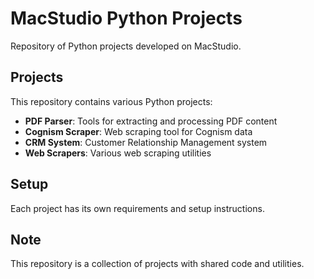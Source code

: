 # MacStudio Python Projects

Repository of Python projects developed on MacStudio.

## Projects

This repository contains various Python projects:

- **PDF Parser**: Tools for extracting and processing PDF content
- **Cognism Scraper**: Web scraping tool for Cognism data
- **CRM System**: Customer Relationship Management system
- **Web Scrapers**: Various web scraping utilities

## Setup

Each project has its own requirements and setup instructions.

## Note

This repository is a collection of projects with shared code and utilities.
